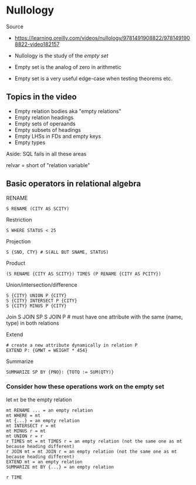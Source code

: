 # Nullology

Source

- https://learning.oreilly.com/videos/nullology/9781491908822/9781491908822-video182157

- Nullology is the study of the _empty set_
- Empty set is the analog of zero in arithmetic
- Empty set is a very useful edge-case when testing theorems etc.

## Topics in the video

- Empty relation bodies aka "empty relations"
- Empty relation headings
- Empty sets of operaands
- Empty subsets of headings
- Empty LHSs in FDs and empty keys
- Empty types

Aside: SQL fails in all these areas

relvar = short of "relation variable"

## Basic operators in relational algebra

RENAME

    S RENAME (CITY AS SCITY)

Restriction

    S WHERE STATUS < 25

Projection

    S {SNO, CTY} # S(ALL BUT SNAME, STATUS)

Product

    (S RENAME {CITY AS SCITY}) TIMES (P RENAME {CITY AS PCITY})

Union/intersection/difference

    S {CITY} UNION P {CITY}
    S {CITY} INTERSECT P {CITY}
    S {CITY} MINUS P {CITY}

Join S JOIN SP S JOIN P # must have one attribute with the same (name, type) in
both relations

Extend

    # create a new attribute dynamically in relation P
    EXTEND P: {GMWT = WEIGHT * 454}

Summarize

    SUMMARIZE SP BY {PNO}: {TOTQ := SUM(QTY)}

### Consider how these operations work on the empty set

let `mt` be the empty relation

    mt RENAME ... = an empty relation
    mt WHERE = mt
    mt {...} = an empty relation
    mt INTERSECT r = mt
    mt MINUS r = mt
    mt UNION r = r
    r TIMES mt = mt TIMES r = an empty relation (not the same one as mt because heading different)
    r JOIN mt = mt JOIN r = an empty relation (not the same one as mt because heading different)
    EXTEND mt = an empty relation
    SUMMARIZE mt BY {...} = an empty relation

    r TIME
